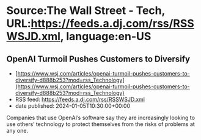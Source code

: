 # Source:The Wall Street - Tech, URL:https://feeds.a.dj.com/rss/RSSWSJD.xml, language:en-US

## OpenAI Turmoil Pushes Customers to Diversify
 - [https://www.wsj.com/articles/openai-turmoil-pushes-customers-to-diversify-d888b253?mod=rss_Technology](https://www.wsj.com/articles/openai-turmoil-pushes-customers-to-diversify-d888b253?mod=rss_Technology)
 - RSS feed: https://feeds.a.dj.com/rss/RSSWSJD.xml
 - date published: 2024-01-05T10:30:00+00:00

Companies that use OpenAI’s software say they are increasingly looking to use others’ technology to protect themselves from the risks of problems at any one.

